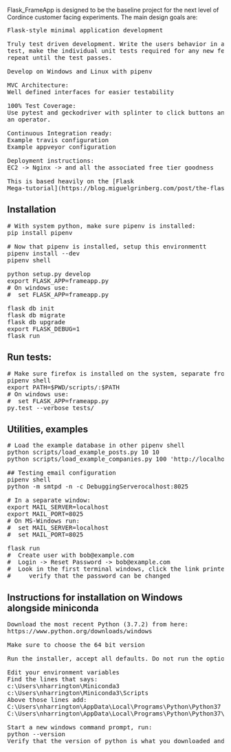 Flask_FrameApp is designed to be the baseline project for the next level
of Cordince customer facing experiments. The main design goals are:

<pre>
Flask-style minimal application development 

Truly test driven development. Write the users behavior in a functional
test, make the individual unit tests required for any new features,
repeat until the test passes.

Develop on Windows and Linux with pipenv

MVC Architecture:
Well defined interfaces for easier testability

100% Test Coverage:
Use pytest and geckodriver with splinter to click buttons and simulate
an operator.

Continuous Integration ready:
Example travis configuration
Example appveyor configuration

Deployment instructions:
EC2 -> Nginx -> and all the associated free tier goodness

This is based heavily on the [Flask
Mega-tutorial](https://blog.miguelgrinberg.com/post/the-flask-mega-tutorial-part-i-hello-world)
</pre>

## Installation
<pre>
# With system python, make sure pipenv is installed:
pip install pipenv

# Now that pipenv is installed, setup this environmentt 
pipenv install --dev
pipenv shell

python setup.py develop
export FLASK_APP=frameapp.py
# On windows use:
#  set FLASK_APP=frameapp.py

flask db init
flask db migrate
flask db upgrade
export FLASK_DEBUG=1
flask run
</pre>

## Run tests:
<pre>
# Make sure firefox is installed on the system, separate from the geckodriver
pipenv shell
export PATH=$PWD/scripts/:$PATH
# On windows use:
#  set FLASK_APP=frameapp.py
py.test --verbose tests/
</pre>

## Utilities, examples
<pre>
# Load the example database in other pipenv shell
python scripts/load_example_posts.py 10 10
python scripts/load_example_companies.py 100 'http://localhost:5000'

## Testing email configuration
pipenv shell
python -m smtpd -n -c DebuggingServerocalhost:8025

# In a separate window:
export MAIL_SERVER=localhost
export MAIL_PORT=8025
# On MS-Windows run:
#  set MAIL_SERVER=localhost
#  set MAIL_PORT=8025

flask run
#  Create user with bob@example.com
#  Login -> Reset Password -> bob@example.com
#  Look in the first terminal windows, click the link printed to log,
#     verify that the password can be changed
</pre>



## Instructions for installation on Windows alongside miniconda
<pre>
Download the most recent Python (3.7.2) from here:
https://www.python.org/downloads/windows

Make sure to choose the 64 bit version

Run the installer, accept all defaults. Do not run the option to expand the path length.

Edit your environment variables
Find the lines that says:
c:\Users\nharrington\Miniconda3
c:\Users\nharrington\Miniconda3\Scripts
Above those lines add:
C:\Users\nharrington\AppData\Local\Programs\Python\Python37
C:\Users\nharrington\AppData\Local\Programs\Python\Python37\Scripts

Start a new windows command prompt, run:
python --version
Verify that the version of python is what you downloaded and 'conda' does not appear anywhere in the python version
</pre>


